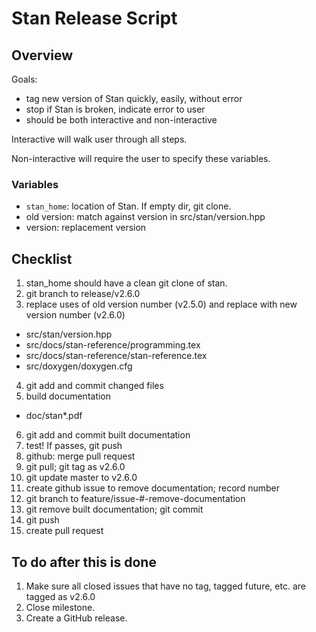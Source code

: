 # Stan Release Script

## Overview

Goals:
- tag new version of Stan quickly, easily, without error
- stop if Stan is broken, indicate error to user
- should be both interactive and non-interactive


Interactive will walk user through all steps.

Non-interactive will require the user to specify these variables.

### Variables
- `stan_home`: location of Stan. If empty dir, git clone.
- old version: match against version in src/stan/version.hpp
- version: replacement version


## Checklist

1. stan_home should have a clean git clone of stan. 
2. git branch to release/v2.6.0
3. replace uses of old version number (v2.5.0) and replace with new version number (v2.6.0)
  - src/stan/version.hpp
  - src/docs/stan-reference/programming.tex
  - src/docs/stan-reference/stan-reference.tex
  - src/doxygen/doxygen.cfg
4. git add and commit changed files
5. build documentation
  - doc/stan*.pdf
6. git add and commit built documentation
7. test! If passes, git push
10. github: merge pull request
11. git pull; git tag as v2.6.0
12. git update master to v2.6.0
13. create github issue to remove documentation; record number
14. git branch to feature/issue-#-remove-documentation
15. git remove built documentation; git commit
16. git push
17. create pull request


## To do after this is done

1. Make sure all closed issues that have no tag, tagged future, etc. are tagged as v2.6.0
2. Close milestone.
3. Create a GitHub release.
